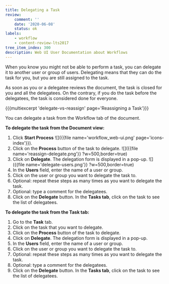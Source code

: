 ```yaml
---
title: Delegating a Task
review:
    comment: ''
    date: '2020-06-08'
    status: ok
labels:
    - workflow
    - content-review-lts2017
tree_item_index: 300
description: Web UI User Documentation about Workflows
---
```


When you know you might not be able to perform a task, you can delegate it to another user or group of users. Delegating means that they can do the task for you, but you are still assigned to the task.

As soon as you or a delegatee reviews the document, the task is closed for you and all the delegatees. On the contrary, if you do the task before the delegatees, the task is considered done for everyone.

{{{multiexcerpt 'delegate-vs-reassign' page='Reassigning a Task'}}}

You can delegate a task from the Workflow tab of the document.

**To delegate the task from the Document view:**

1. Click **Start Process** ![]({{file name='workflow_web-ui.png' page='icons-index'}}).
1. Click on the **Process** button of the task to delegate.
![]({{file name='reassign-delegate.png'}} ?w=500,border=true)
1. Click on **Delegate**.
The delegation form is displayed in a pop-up.
![]({{file name='delegate-users.png'}} ?w=500,border=true)
1. In the **Users** field, enter the name of a user or group.
1. Click on the user or group you want to delegate the task to.
1. Optional: repeat these steps as many times as you want to delegate the task.
1. Optional: type a comment for the delegatees.
1. Click on the **Delegate** button.
In the **Tasks tab**, click on the task to see the list of delegatees.

**To delegate the task from the Task tab:**

1. Go to the **Task** tab.
1. Click on the task that you want to delegate.
1. Click on the **Process** button of the task to delegate.
1. Click on **Delegate**.
The delegation form is displayed in a pop-up.
1. In the **Users** field, enter the name of a user or group.
1. Click on the user or group you want to delegate the task to.
1. Optional: repeat these steps as many times as you want to delegate the task.
1. Optional: type a comment for the delegatees.
1. Click on the **Delegate** button.
In the **Tasks tab**, click on the task to see the list of delegatees.
